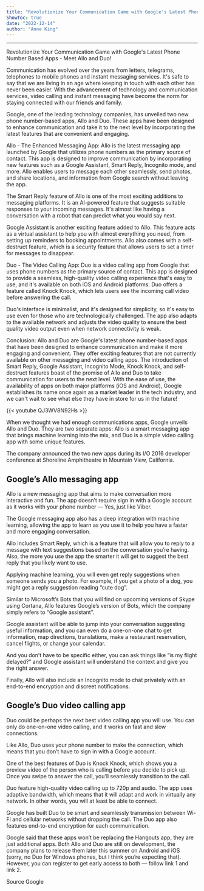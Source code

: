 ```yaml
---
title: "Revolutionize Your Communication Game with Google's Latest Phone Number Based Apps - Meet Allo and Duo!"
ShowToc: true 
date: "2022-12-14"
author: "Anne King"
---
```

*****
Revolutionize Your Communication Game with Google's Latest Phone Number Based Apps - Meet Allo and Duo!

Communication has evolved over the years from letters, telegrams, telephones to mobile phones and instant messaging services. It's safe to say that we are living in an age where keeping in touch with each other has never been easier. With the advancement of technology and communication services, video calling and instant messaging have become the norm for staying connected with our friends and family.

Google, one of the leading technology companies, has unveiled two new phone number-based apps, Allo and Duo. These apps have been designed to enhance communication and take it to the next level by incorporating the latest features that are convenient and engaging.

Allo - The Enhanced Messaging App:
Allo is the latest messaging app launched by Google that utilizes phone numbers as the primary source of contact. This app is designed to improve communication by incorporating new features such as a Google Assistant, Smart Reply, Incognito mode, and more. Allo enables users to message each other seamlessly, send photos, and share locations, and information from Google search without leaving the app.

The Smart Reply feature of Allo is one of the most exciting additions to messaging platforms. It is an AI-powered feature that suggests suitable responses to your incoming messages. It's almost like having a conversation with a robot that can predict what you would say next.

Google Assistant is another exciting feature added to Allo. This feature acts as a virtual assistant to help you with almost everything you need, from setting up reminders to booking appointments. Allo also comes with a self-destruct feature, which is a security feature that allows users to set a timer for messages to disappear.

Duo - The Video Calling App:
Duo is a video calling app from Google that uses phone numbers as the primary source of contact. This app is designed to provide a seamless, high-quality video calling experience that's easy to use, and it's available on both iOS and Android platforms. Duo offers a feature called Knock Knock, which lets users see the incoming call video before answering the call.

Duo's interface is minimalist, and it's designed for simplicity, so it's easy to use even for those who are technologically challenged. The app also adapts to the available network and adjusts the video quality to ensure the best quality video output even when network connectivity is weak.

Conclusion:
Allo and Duo are Google's latest phone number-based apps that have been designed to enhance communication and make it more engaging and convenient. They offer exciting features that are not currently available on other messaging and video calling apps. The introduction of Smart Reply, Google Assistant, Incognito Mode, Knock Knock, and self-destruct features boast of the promise of Allo and Duo to take communication for users to the next level. With the ease of use, the availability of apps on both major platforms (iOS and Android), Google establishes its name once again as a market leader in the tech industry, and we can't wait to see what else they have in store for us in the future!

{{< youtube QJ3WV8N92Hs >}} 



When we thought we had enough communications apps, Google unveils Allo and Duo. They are two separate apps: Allo is a smart messaging app that brings machine learning into the mix, and Duo is a simple video calling app with some unique features.
 
The company announced the two new apps during its I/O 2016 developer conference at Shoreline Amphitheatre in Mountain View, California.
 
## Google’s Allo messaging app
 
Allo is a new messaging app that aims to make conversation more interactive and fun. The app doesn’t require sign in with a Google account as it works with your phone number — Yes, just like Viber.
 
The Google messaging app also has a deep integration with machine learning, allowing the app to learn as you use it to help you have a faster and more engaging conversation.
 
Allo includes Smart Reply, which is a feature that will allow you to reply to a message with text suggestions based on the conversation you’re having. Also, the more you use the app the smarter it will get to suggest the best reply that you likely want to use.
 

 
Applying machine learning, you will even get reply suggestions when someone sends you a photo. For example, if you get a photo of a dog, you might get a reply suggestion reading “cute dog”.
 
Similar to Microsoft’s Bots that you will find on upcoming versions of Skype using Cortana, Allo features Google’s version of Bots, which the company simply refers to “Google assistant”.
 
Google assistant will be able to jump into your conversation suggesting useful information, and you can even do a one-on-one chat to get information, map directions, translations, make a restaurant reservation, cancel flights, or change your calendar.
 
And you don’t have to be specific either, you can ask things like “is my flight delayed?” and Google assistant will understand the context and give you the right answer.
 
Finally, Allo will also include an Incognito mode to chat privately with an end-to-end encryption and discreet notifications.
 
## Google’s Duo video calling app
 
Duo could be perhaps the next best video calling app you will use. You can only do one-on-one video calling, and it works on fast and slow connections.
 
Like Allo, Duo uses your phone number to make the connection, which means that you don’t have to sign in with a Google account.
 
One of the best features of Duo is Knock Knock, which shows you a preview video of the person who is calling before you decide to pick up. Once you swipe to answer the call, you’ll seamlessly transition to the call.
 
Duo feature high-quality video calling up to 720p and audio. The app uses adaptive bandwidth, which means that it will adapt and work in virtually any network. In other words, you will at least be able to connect.
 
Google has built Duo to be smart and seamlessly transmission between Wi-Fi and cellular networks without dropping the call. The Duo app also features end-to-end encryption for each communication.
 
Google said that these apps won’t be replacing the Hangouts app, they are just additional apps. Both Allo and Duo are still on development, the company plans to release them later this summer on Android and iOS (sorry, no Duo for Windows phones, but I think you’re expecting that). However, you can register to get early access to both — follow link 1 and link 2.
 
Source Google




